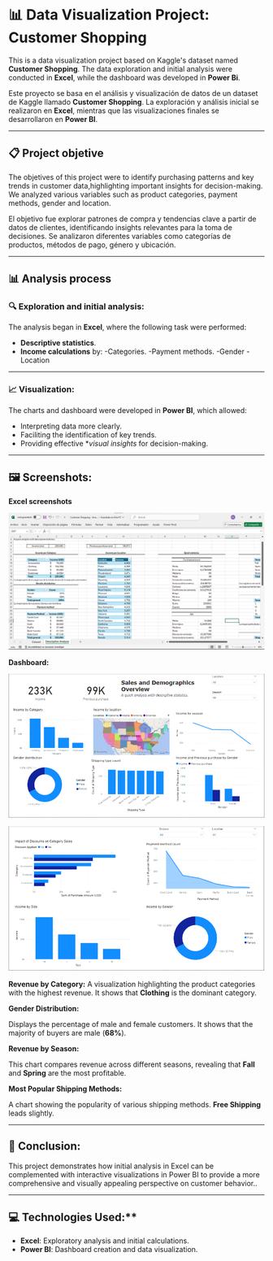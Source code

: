 # 📊 **Data Visualization Project: Customer Shopping**

This is a data visualization project based on Kaggle's dataset named **Customer Shopping**. The data exploration and initial analysis were conducted in **Excel**, while the dashboard was developed in **Power Bi**.

Este proyecto se basa en el análisis y visualización de datos de un dataset de Kaggle llamado **Customer Shopping**. La exploración y análisis inicial se realizaron en **Excel**, mientras que las visualizaciones finales se desarrollaron en **Power BI**.

---

## 📋 **Project objetive**

The objetives of this project were to identify  purchasing patterns and key trends in customer data,highlighting important insights for decision-making. We analyzed various variables such as product categories, payment methods, gender and location.

El objetivo fue explorar patrones de compra y tendencias clave a partir de datos de clientes, identificando insights relevantes para la toma de decisiones. Se analizaron diferentes variables como categorías de productos, métodos de pago, género y ubicación.

---

## 📊 **Analysis process**

### 🔍 **Exploration and initial analysis:**
The analysis began in **Excel**, where the following task were performed:

- **Descriptive statistics**.
- **Income calculations** by:
  -Categories.
  -Payment methods.
  -Gender
  -Location

---

### 📈 **Visualization:**

The charts and dashboard were developed in **Power BI**, which allowed:

- Interpreting data more clearly.
- Faciliting the identification of key trends.
- Providing effective **visual insights* for decision-making.

---

## 🖼️ **Screenshots:**

**Excel screenshots**

![Excel](img/excel_screenshot.png)

**Dashboard:**

![Dashboard](img/main_dashboard.png)

![Page2](img/page_two.png)

**Revenue by Category:**
   A visualization highlighting the product categories with the highest revenue. It shows that **Clothing** is the dominant category.

**Gender Distribution:**

   Displays the percentage of male and female customers. It shows that the majority of buyers are male (**68%**).

**Revenue by Season:**

   This chart compares revenue across different seasons, revealing that **Fall** and **Spring** are the most profitable.

**Most Popular Shipping Methods:**

   A chart showing the popularity of various shipping methods. **Free Shipping** leads slightly.

---

## 🚀 **Conclusion:**
This project demonstrates how initial analysis in Excel can be complemented with interactive visualizations in Power BI to provide a more comprehensive and visually appealing perspective on customer behavior..

---

## 💻 Technologies Used:**

- **Excel**: Exploratory analysis and initial calculations.
- **Power BI**: Dashboard creation and data visualization.
